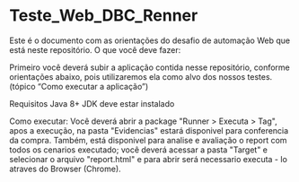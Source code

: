 # Teste_Web_DBC_Renner

Este é o documento com as orientações do desafio de automação Web que está neste repositório.
O que você deve fazer:

Primeiro você deverá subir a aplicação contida nesse repositório, conforme orientações abaixo, pois utilizaremos ela como alvo dos nossos testes. (tópico “Como executar a aplicação”)

Requisitos
Java 8+ JDK deve estar instalado

Como executar:
Você deverá abrir a package "Runner > Executa > Tag", apos a execução, na pasta "Evidencias" estará disponivel para conferencia da compra.
Também, está disponivel para analise e avaliação o report com todos os cenarios executado; você deverá acessar a pasta "Target" e selecionar o arquivo "report.html" e para abrir será necessario executa - lo atraves do Browser (Chrome).
